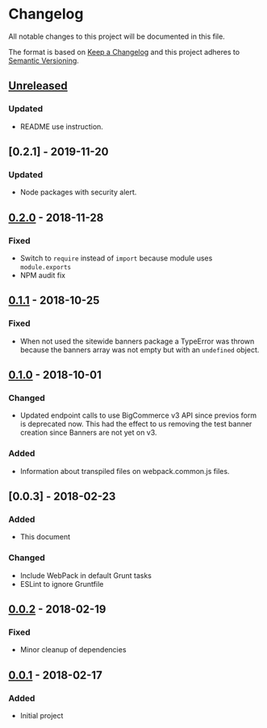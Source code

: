 # Changelog
All notable changes to this project will be documented in this file.

The format is based on [Keep a Changelog](http://keepachangelog.com/en/1.0.0/)
and this project adheres to [Semantic Versioning](http://semver.org/spec/v2.0.0.html).

## [Unreleased]
### Updated
- README use instruction.

## [0.2.1] - 2019-11-20
### Updated
- Node packages with security alert.

## [0.2.0] - 2018-11-28
### Fixed
- Switch to `require` instead of `import` because module uses `module.exports`
- NPM audit fix

## [0.1.1] - 2018-10-25
### Fixed
- When not used the sitewide banners package a TypeError was thrown because the banners array was not empty but with an `undefined` object.

## [0.1.0] - 2018-10-01
### Changed
- Updated endpoint calls to use BigCommerce v3 API since previos form is deprecated now. This had the effect to us removing the test banner creation since Banners are not yet on v3.

### Added
- Information about transpiled files on webpack.common.js files.

## [0.0.3] - 2018-02-23
### Added
- This document

### Changed
- Include WebPack in default Grunt tasks
- ESLint to ignore Gruntfile

## [0.0.2] - 2018-02-19
### Fixed
- Minor cleanup of dependencies

## [0.0.1] - 2018-02-17
### Added
- Initial project

[Unreleased]: https://github.com/olivierlacan/keep-a-changelog/compare/v0.2.0...HEAD
[0.2.0]: https://github.com/olivierlacan/keep-a-changelog/compare/v0.1.1...v0.2.0
[0.1.1]: https://github.com/olivierlacan/keep-a-changelog/compare/v0.1.0...v0.1.1
[0.1.0]: https://github.com/olivierlacan/keep-a-changelog/compare/v0.0.2...v0.1.0
[0.0.2]: https://github.com/olivierlacan/keep-a-changelog/compare/v0.0.1...v0.0.2
[0.0.1]: https://github.com/olivierlacan/keep-a-changelog/compare/v0.0.0...v0.0.1
